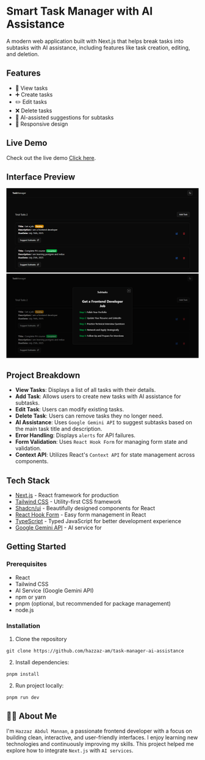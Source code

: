 # Smart Task Manager with AI Assistance

A modern web application built with Next.js that helps break tasks into subtasks with AI assistance, including features like task creation, editing, and deletion.

## Features

- 📝 View tasks
- ➕ Create tasks
- ✏️ Edit tasks
- ❌ Delete tasks
- 🤖 AI-assisted suggestions for subtasks
- 💅 Responsive design

## Live Demo

Check out the live demo [Click here](https://task-manager-ai-assistance.vercel.app).

## Interface Preview

![Interface Preview](/public/preview-1.png)
![Interface Preview](/public/preview-2.png)

## Project Breakdown

- **View Tasks**: Displays a list of all tasks with their details.
- **Add Task**: Allows users to create new tasks with AI assistance for subtasks.
- **Edit Task**: Users can modify existing tasks.
- **Delete Task**: Users can remove tasks they no longer need.
- **AI Assistance**: Uses `Google Gemini API` to suggest subtasks based on the main task title and description.
- **Error Handling**: Displays `alerts` for API failures.
- **Form Validation**: Uses `React Hook Form` for managing form state and validation.
- **Context API**: Utilizes React's `Context API` for state management across components.

## Tech Stack

- [Next.js](https://nextjs.org/) - React framework for production
- [Tailwind CSS](https://tailwindcss.com/) - Utility-first CSS framework
- [Shadcn/ui](https://ui.shadcn.com/) - Beautifully designed components for React
- [React Hook Form](https://react-hook-form.com/) - Easy form management in React
- [TypeScript](https://www.typescriptlang.org/) - Typed JavaScript for better development experience
- [Google Gemini API](https://aistudio.google.com/app/apikey) - AI service for

## Getting Started

### Prerequisites

- React
- Tailwind CSS
- AI Service (Google Gemini API)
- npm or yarn
- pnpm (optional, but recommended for package management)
- node.js

### Installation

1. Clone the repository

```
git clone https://github.com/hazzaz-am/task-manager-ai-assistance
```

2. Install dependencies:

```
pnpm install
```

2. Run project locally:

```
pnpm run dev
```

## 🙋‍♂️ About Me

I'm `Hazzaz Abdul Mannan`, a passionate frontend developer with a focus on building clean, interactive, and user-friendly interfaces. I enjoy learning new technologies and continuously improving my skills. This project helped me explore how to integrate `Next.js` with `AI services`.
